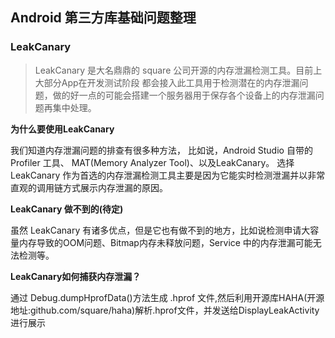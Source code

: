 ## Android 第三方库基础问题整理

### LeakCanary
> LeakCanary 是大名鼎鼎的 square 公司开源的内存泄漏检测工具。目前上大部分App在开发测试阶段
都会接入此工具用于检测潜在的内存泄漏问题，做的好一点的可能会搭建一个服务器用于保存各个设备上的内存泄漏问题再集中处理。

**为什么要使用LeakCanary**

我们知道内存泄漏问题的排查有很多种方法， 比如说，Android Studio 自带的 Profiler 工具、
MAT(Memory Analyzer Tool)、以及LeakCanary。 
选择 LeakCanary 作为首选的内存泄漏检测工具主要是因为它能实时检测泄漏并以非常直观的调用链方式展示内存泄漏的原因。

**LeakCanary 做不到的(待定)**

虽然 LeakCanary 有诸多优点，但是它也有做不到的地方，比如说检测申请大容量内存导致的OOM问题、Bitmap内存未释放问题，Service 中的内存泄漏可能无法检测等。

**LeakCanary如何捕获内存泄漏？**

通过 Debug.dumpHprofData()方法生成 .hprof 文件,然后利用开源库HAHA(开源地址:github.com/square/haha)解析.hprof文件，并发送给DisplayLeakActivity进行展示
